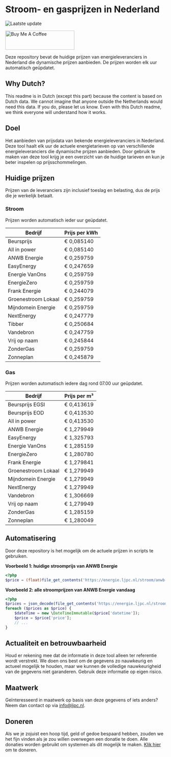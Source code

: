 # Stroom- en gasprijzen in Nederland

![Laatste update](https://img.shields.io/badge/laatste%20update-2025--03--16%2006%3A00%20CET-brightgreen)

<a href="https://www.buymeacoffee.com/Lars-" target="_blank"><img src="https://cdn.buymeacoffee.com/buttons/v2/default-orange.png" alt="Buy Me A Coffee" height="60" style="height: 60px !important;width: 217px !important;" ></a>

Deze repository bevat de huidige prijzen van energieleveranciers in Nederland die dynamische prijzen aanbieden. De prijzen worden elk uur automatisch geüpdatet.

## Why Dutch?

This readme is in Dutch (except this part) because the content is based on Dutch data. We cannot imagine that anyone outside the Netherlands would need this data. If you do, please let us know. Even with this Dutch readme, we think
everyone will understand how it works.

## Doel

Het aanbieden van prijsdata van bekende energieleveranciers in Nederland. Deze tool haalt elk uur de actuele energietarieven op van verschillende energieleveranciers die dynamische prijzen aanbieden. Door gebruik te maken van deze tool
krijg je een overzicht van de huidige tarieven en kun je beter inspelen op prijsschommelingen.

## Huidige prijzen

Prijzen van de leveranciers zijn inclusief toeslag en belasting, dus de prijs die je werkelijk betaalt.

### Stroom

Prijzen worden automatisch ieder uur geüpdatet.

 Bedrijf | Prijs per kWh 
---------|---------------
Beursprijs | € 0,085140
All in power | € 0,085140
ANWB Energie | € 0,259759
EasyEnergy | € 0,247659
Energie VanOns | € 0,259759
EnergieZero | € 0,259759
Frank Energie | € 0,244079
Groenestroom Lokaal | € 0,259759
Mijndomein Energie | € 0,259759
NextEnergy | € 0,247779
Tibber | € 0,250684
Vandebron | € 0,247759
Vrij op naam | € 0,245844
ZonderGas | € 0,259759
Zonneplan | € 0,245879


### Gas

Prijzen worden automatisch iedere dag rond 07.00 uur geüpdatet.

 Bedrijf | Prijs per m³ 
---------|--------------
Beursprijs EGSI | € 0,413619
Beursprijs EOD | € 0,413530
All in power | € 0,413530
ANWB Energie | € 1,279949
EasyEnergy | € 1,325793
Energie VanOns | € 1,285159
EnergieZero | € 1,280780
Frank Energie | € 1,279841
Groenestroom Lokaal | € 1,279949
Mijndomein Energie | € 1,279949
NextEnergy | € 1,279949
Vandebron | € 1,306669
Vrij op naam | € 1,279949
ZonderGas | € 1,285159
Zonneplan | € 1,280049


## Automatisering

Door deze repository is het mogelijk om de actuele prijzen in scripts te gebruiken.

**Voorbeeld 1: huidige stroomprijs van ANWB Energie**

```php
<?php
$price = (float)file_get_contents('https://energie.ljpc.nl/stroom/anwb-energie-nu.txt');

```

**Voorbeeld 2: alle stroomprijzen van ANWB Energie vandaag**

```php
<?php
$prices = json_decode(file_get_contents('https://energie.ljpc.nl/stroom/all-in-power-vandaag.json'),true);
foreach ($prices as $price) {
    $dateTime = new \DateTimeImmutable($price['datetime']);
    $price = $price['price'];
    // ...
}
```

## Actualiteit en betrouwbaarheid

Houd er rekening mee dat de informatie in deze tool alleen ter referentie wordt verstrekt. We doen ons best om de gegevens zo nauwkeurig en actueel mogelijk te houden, maar we kunnen de volledige nauwkeurigheid van de gegevens niet
garanderen. Gebruik deze informatie op eigen risico.

## Maatwerk

Geïnteresseerd in maatwerk op basis van deze gegevens of iets anders? Neem dan contact op
via [info@ljpc.nl](mailto:info@ljpc.nl?subject=Energie%20prijzen).

## Doneren

Als we je zojuist een hoop tijd, geld of gedoe bespaard hebben, zouden we het fijn vinden als je zou willen overwegen een
donatie te doen. Alle donaties worden gebruikt om systemen als dit mogelijk te
maken. [Klik hier](https://www.buymeacoffee.com/Lars-) om te doneren.
